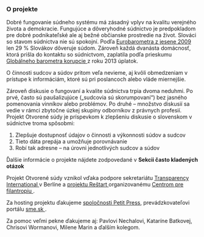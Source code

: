 ### O projekte
Dobré fungovanie súdneho systému má zásadný vplyv na kvalitu verejného života a demokracie. Fungujúce a dôveryhodné súdnictvo je predpokladom pre dobré podnikateľské ale aj bežné občianske prostredie na život.
Slováci so stavom súdnictva nie sú spokojní.  Podľa <a href="http://ec.europa.eu/public_opinion/archives/ebs/ebs_374_en.pdf"> Eurobarometra z jesene 2009 </a> len 29 % Slovákov dôveruje súdom. Zároveň každá dvanásta domácnosť, ktorá prišla do kontaktu so súdnictvom, zaplatila podľa prieskumu <a href="http://www.transparency.sk/sk/kazda-piata-domacnost-zaplati-rocne-aspon-jeden-uplatok/"> Globálneho barometra korupcie </a> z roku 2013 úplatok. 

O činnosti sudcov a súdov pritom veľa nevieme, aj kvôli obmedzeniam v prístupe k informáciám, ktoré sú pri poslancoch alebo vláde miernejšie.  

Zároveň diskusie o fungovaní a kvalite súdnictva trpia dvoma neduhmi. Po prvé, často sú paušalizujúce („sudcovia sú skorumpovaní“) bez jasného pomenovania vinníkov alebo problémov. Po druhé – množstvo diskusií sa vedie v rámci zbytočne úzkej skupiny odborníkov z právnych profesií.
Projekt Otvorené súdy je príspevkom k zlepšeniu diskusie o slovenskom v súdnictve troma spôsobmi:

<ol><li> Zlepšuje dostupnosť údajov o činnosti a výkonnosti súdov a sudcov </li> 
<li> Tieto dáta prepája a umožňuje porovnávanie </li>
<li> Robí tak adresne – na úrovni jednotlivých sudcov a súdov </li></ol>

Ďalšie informácie o projekte nájdete zodpovedané v **Sekcii často kladených otázok** 


Projekt Otvorené súdy vznikol vďaka podpore sekretariátu <a href="http://www.transparency.org"> Transparency International </a> v Berlíne a <a href="http://www.restartslovensko.sk/"> projektu Reštart </a> organizovanému <a href="www.cpf.sk"> Centrom pre filantropiu </a>. 

Za hosting projektu ďakujeme <a href="http://www.petitpres.sk"> spoločnosti Petit Press</a>, prevádzkovateľovi portálu <a href="http://www.sme.sk"> sme.sk </a>.

Za pomoc veľmi pekne ďakujeme aj: Pavlovi Nechalovi, Kataríne Batkovej, Chrisovi Wormanovi, Milene Marin a ďalším kolegom.
